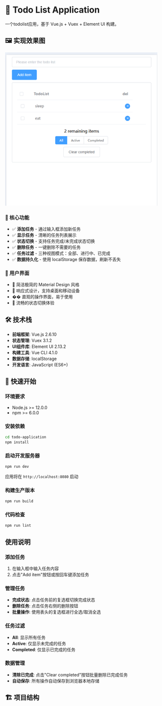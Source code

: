 # 📝 Todo List Application

一个todolist应用，基于 Vue.js + Vuex + Element UI 构建。

## 🖼️ 实现效果图

![Todo List 应用效果图](img/1.png)

### 🎯 核心功能
- ✅ **添加任务** - 通过输入框添加新任务
- ✅ **显示任务** - 清晰的任务列表展示
- ✅ **状态切换** - 支持任务完成/未完成状态切换
- ✅ **删除任务** - 一键删除不需要的任务
- ✅ **任务过滤** - 三种视图模式：全部、进行中、已完成
- ✅ **数据持久化** - 使用 localStorage 保存数据，刷新不丢失

### 🎨 用户界面
- 🎨 简洁极简的 Material Design 风格
- 📱 响应式设计，支持桌面和移动设备
- �� 直观的操作界面，易于使用
- 🚀 流畅的状态切换体验

## 🛠️ 技术栈

- **前端框架**: Vue.js 2.6.10
- **状态管理**: Vuex 3.1.2
- **UI组件库**: Element UI 2.13.2
- **构建工具**: Vue CLI 4.1.0
- **数据存储**: localStorage
- **开发语言**: JavaScript (ES6+)

## 🚀 快速开始

### 环境要求
- Node.js >= 12.0.0
- npm >= 6.0.0

### 安装依赖
```bash
cd todo-application
npm install
```

### 启动开发服务器
```bash
npm run dev
```

应用将在 `http://localhost:8080` 启动

### 构建生产版本
```bash
npm run build
```

### 代码检查
```bash
npm run lint
```

##  使用说明

### 添加任务
1. 在输入框中输入任务内容
2. 点击"Add item"按钮或按回车键添加任务

### 管理任务
- **完成状态**: 点击任务前的复选框切换完成状态
- **删除任务**: 点击任务右侧的删除按钮
- **批量操作**: 使用表头的复选框进行全选/取消全选

### 任务过滤
- **All**: 显示所有任务
- **Active**: 仅显示未完成的任务
- **Completed**: 仅显示已完成的任务

### 数据管理
- **清除已完成**: 点击"Clear completed"按钮批量删除已完成任务
- **自动保存**: 所有操作自动保存到浏览器本地存储

## 🏗️ 项目结构
